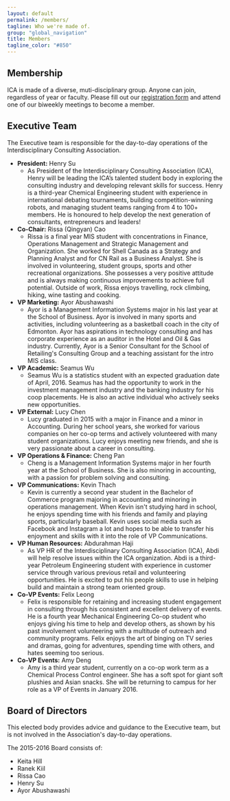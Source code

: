 ```yaml
---
layout: default
permalink: /members/
tagline: Who we're made of.
group: "global_navigation"
title: Members
tagline_color: "#850"
---
```


## Membership

ICA is made of a diverse, muti-disciplinary group. Anyone can join, regardless of year or faculty. Please fill out our [registration form](https://docs.google.com/a/ualberta.ca/forms/d/1f9AcNdFUGhYFZxYwy085S-3CzNdOY1nTy7BRGG0kiBQ/viewform) and attend one of our biweekly meetings to become a member.

## Executive Team

The Executive team is responsible for the day-to-day operations of the Interdisciplinary Consulting Association.

- __President:__ Henry Su
  - As President of the Interdisciplinary Consulting Association (ICA), Henry will be leading the ICA’s talented student body in exploring the consulting industry and developing relevant skills for success. Henry is a third-year Chemical Engineering student with experience in international debating tournaments, building competition-winning robots, and managing student teams ranging from 4 to 100+ members. He is honoured to help develop the next generation of consultants, entrepreneurs and leaders!
- __Co-Chair:__ Rissa (Qingyan) Cao
  - Rissa is a final year MIS student with concentrations in Finance, Operations Management and Strategic Management and Organization. She worked for Shell Canada as a Strategy and Planning Analyst and for CN Rail as a Business Analyst. She is involved in volunteering, student groups, sports and other recreational organizations. She possesses a very positive attitude and is always making continuous improvements to achieve full potential. Outside of work, Rissa enjoys travelling, rock climbing, hiking, wine tasting and cooking.
- __VP Marketing:__ Ayor Abushawashi
  - Ayor is a Management Information Systems major in his last year at the School of Business. Ayor is involved in many sports and activities, including volunteering as a basketball coach in the city of Edmonton. Ayor has aspirations in technology consulting and has corporate experience as an auditor in the Hotel and Oil & Gas industry. Currently, Ayor is a Senior Consultant for the School of Retailing's Consulting Group and a teaching assistant for the intro MIS class. 
- __VP Academic:__ Seamus Wu
  - Seamus Wu is a statistics student with an expected graduation date of April, 2016. Seamus has had the opportunity to work in the investment management industry and the banking industry for his coop placements. He is also an active individual who actively seeks new opportunities.
- __VP External:__ Lucy Chen
  - Lucy graduated in 2015 with a major in Finance and a minor in Accounting. During her school years, she worked for various companies on her co-op terms and actively volunteered with many student organizations. Lucy enjoys meeting new friends, and she is very passionate about a career in consulting.
- __VP Operations & Finance:__ Cheng Pan
  - Cheng is a Management Information Systems major in her fourth year at the School of Business. She is also minoring in accounting, with a passion for problem solving and consulting.
- __VP Communications:__ Kevin Thach
  - Kevin is currently a second year student in the Bachelor of Commerce program majoring in accounting and minoring in operations management. When Kevin isn't studying hard in school, he enjoys spending time with his friends and family and playing sports, particularly baseball. Kevin uses social media such as Facebook and Instagram a lot and hopes to be able to transfer his enjoyment and skills with it into the role of VP Communications.
- __VP Human Resources:__ Abdurahman Haji
  - As VP HR of the Interdisciplinary Consulting Association (ICA), Abdi will help resolve issues within the ICA organization. Abdi is a third-year Petroleum Engineering student with experience in customer service through various previous retail and volunteering opportunities. He is excited to put his people skills to use in helping build and maintain a strong team oriented group.
- __Co-VP Events:__ Felix Leong
  - Felix is responsible for retaining and increasing student engagement in consulting through his consistent and excellent delivery of events.  He is a fourth year Mechanical Engineering Co-op student who enjoys giving his time to help and develop others, as shown by his past involvement volunteering with a multitude of outreach and community programs.  Felix enjoys the art of binging on TV series and dramas, going for adventures, spending time with others, and hates seeming too serious.
- __Co-VP Events:__ Amy Deng
  - Amy is a third year student, currently on a co-op work term as a Chemical Process Control engineer. She has a soft spot for giant soft plushies and Asian snacks. She will be returning to campus for her role as a VP of Events in January 2016. 

## Board of Directors

This elected body provides advice and guidance to the Executive team, but is not involved in the Association's day-to-day operations.

The 2015-2016 Board consists of:

- Keita Hill
- Ranek Kiil
- Rissa Cao
- Henry Su
- Ayor Abushawashi
